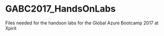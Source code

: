 # GABC2017_HandsOnLabs
Files needed for the handson labs for the Global Azure Bootcamp 2017 at Xpirit
